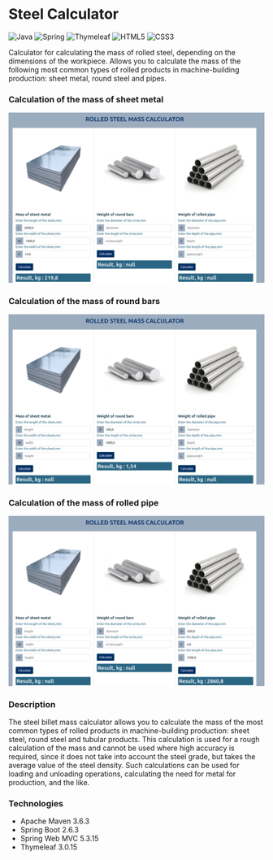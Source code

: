 # Steel Calculator
![Java](https://img.shields.io/badge/java-%23ED8B00.svg?style=for-the-badge&logo=java&logoColor=white)
![Spring](https://img.shields.io/badge/spring-%236DB33F.svg?style=for-the-badge&logo=spring&logoColor=white)
![Thymeleaf](https://img.shields.io/badge/Thymeleaf-%23005C0F.svg?style=for-the-badge&logo=Thymeleaf&logoColor=white)
![HTML5](https://img.shields.io/badge/html5-%23E34F26.svg?style=for-the-badge&logo=html5&logoColor=white)
![CSS3](https://img.shields.io/badge/css3-%231572B6.svg?style=for-the-badge&logo=css3&logoColor=white)

Calculator for calculating the mass of rolled steel, depending on the dimensions of the workpiece. 
Allows you to calculate the mass of the following most common types of rolled products in machine-building 
production: sheet metal, round steel and pipes.



### Сalculation of the mass of sheet metal



![Screenshot](https://github.com/mifadeev/steelCalculator/blob/main/screenshots/screeshot_1.png)



### Сalculation of the mass of round bars



![Screenshot](https://github.com/mifadeev/steelCalculator/blob/main/screenshots/screenshot_2.png)



### Сalculation of the mass of rolled pipe



![Screenshot](https://github.com/mifadeev/steelCalculator/blob/main/screenshots/screenshot_3.png)


### Description

The steel billet mass calculator allows you to calculate the mass of the most common types of rolled products in machine-building production: sheet steel, round steel and tubular products. This calculation is used for a rough calculation of the mass and cannot be used where high accuracy is required, since it does not take into account the steel grade, but takes the average value of the steel density. Such calculations can be used for loading and unloading operations, calculating the need for metal for production, and the like.


### Technologies

* Apache Maven 3.6.3
* Spring Boot 2.6.3
* Spring Web MVC 5.3.15
* Thymeleaf 3.0.15

